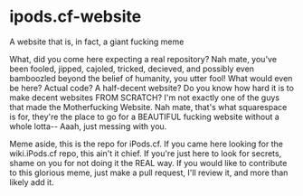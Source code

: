 # ipods.cf-website
 A website that is, in fact, a giant fucking meme

What, did you come here expecting a real repository? Nah mate, you've been fooled, jipped, cajoled,
tricked, decieved, and possibly even bamboozled beyond the belief of humanity, you utter fool!
What would even be here? Actual code? A half-decent website? Do you know how hard it is to make
decent websites FROM SCRATCH? I'm not exactly one of the guys that made the Motherfucking Website.
Nah mate, that's what squarespace is for, they're the place to go for a BEAUTIFUL fucking website without a whole lotta-- Aaah, just messing with you.

Meme aside, this is the repo for iPods.cf. If you came here looking for the wiki.iPods.cf repo, this ain't it chief. If you're just here to look for secrets, shame on you for not doing it the REAL way. If you would like to contribute to this glorious meme, just make a pull request, I'll review it, and more than likely add it.
